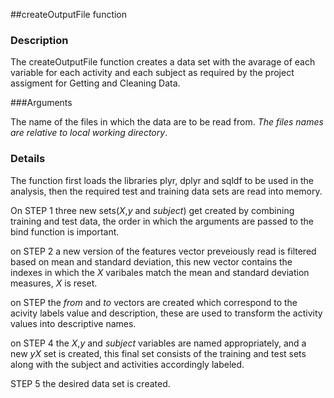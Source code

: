 ##createOutputFile function  


### Description  

The createOutputFile function creates a data set with the avarage of each variable for each activity and each     subject as required by the project assigment for Getting and Cleaning Data.  

###Arguments  

The name of the files in which the data are to be read from. _The files names are relative to local working directory_.

### Details  

The function first loads the libraries plyr, dplyr and sqldf to be used in the analysis, then the required test and training data sets are read into memory.

On STEP 1 three new sets(_X_,_y_ and _subject_) get created by combining training and test data, the order in which the arguments are passed to the bind function is important.

on STEP 2 a new version of the features vector preveiously read is filtered based on mean and standard deviation, this new vector contains the indexes in which the _X_ varibales match the mean and standard deviation measures, _X_ is reset.

on STEP the _from_ and _to_ vectors are created which correspond to the acivity labels value and description, these are used to transform the activity values into descriptive names.

on STEP 4 the _X_,_y_ and _subject_ variables are named appropriately, and a new _yX_ set is created, this final set consists of the training and test sets along with the subject and activities accordingly labeled.

STEP 5 the desired data set is created.

